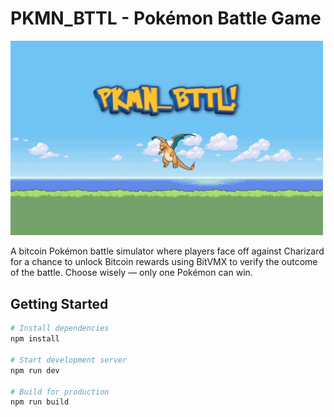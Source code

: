 # PKMN_BTTL - Pokémon Battle Game

<img src="bg.png" alt="Background" width="500"/>

A bitcoin Pokémon battle simulator where players face off against Charizard for a chance to unlock Bitcoin rewards using BitVMX to verify the outcome of the battle. Choose wisely — only one Pokémon can win.

## Getting Started

```bash
# Install dependencies
npm install

# Start development server
npm run dev

# Build for production
npm run build

